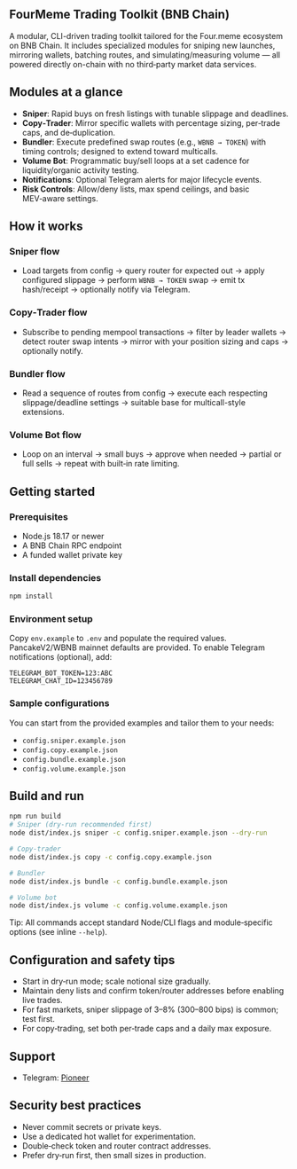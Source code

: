 ## FourMeme Trading Toolkit (BNB Chain)

A modular, CLI-driven trading toolkit tailored for the Four.meme ecosystem on BNB Chain. It includes specialized modules for sniping new launches, mirroring wallets, batching routes, and simulating/measuring volume — all powered directly on-chain with no third‑party market data services.

## Modules at a glance
- **Sniper**: Rapid buys on fresh listings with tunable slippage and deadlines.
- **Copy‑Trader**: Mirror specific wallets with percentage sizing, per‑trade caps, and de‑duplication.
- **Bundler**: Execute predefined swap routes (e.g., `WBNB → TOKEN`) with timing controls; designed to extend toward multicalls.
- **Volume Bot**: Programmatic buy/sell loops at a set cadence for liquidity/organic activity testing.
- **Notifications**: Optional Telegram alerts for major lifecycle events.
- **Risk Controls**: Allow/deny lists, max spend ceilings, and basic MEV‑aware settings.

## How it works

### Sniper flow
- Load targets from config → query router for expected out → apply configured slippage → perform `WBNB → TOKEN` swap → emit tx hash/receipt → optionally notify via Telegram.

### Copy‑Trader flow
- Subscribe to pending mempool transactions → filter by leader wallets → detect router swap intents → mirror with your position sizing and caps → optionally notify.

### Bundler flow
- Read a sequence of routes from config → execute each respecting slippage/deadline settings → suitable base for multicall-style extensions.

### Volume Bot flow
- Loop on an interval → small buys → approve when needed → partial or full sells → repeat with built‑in rate limiting.

## Getting started

### Prerequisites
- Node.js 18.17 or newer
- A BNB Chain RPC endpoint
- A funded wallet private key

### Install dependencies
```bash
npm install
```

### Environment setup
Copy `env.example` to `.env` and populate the required values. PancakeV2/WBNB mainnet defaults are provided. To enable Telegram notifications (optional), add:
```
TELEGRAM_BOT_TOKEN=123:ABC
TELEGRAM_CHAT_ID=123456789
```

### Sample configurations
You can start from the provided examples and tailor them to your needs:
- `config.sniper.example.json`
- `config.copy.example.json`
- `config.bundle.example.json`
- `config.volume.example.json`

## Build and run
```bash
npm run build
# Sniper (dry-run recommended first)
node dist/index.js sniper -c config.sniper.example.json --dry-run

# Copy-trader
node dist/index.js copy -c config.copy.example.json

# Bundler
node dist/index.js bundle -c config.bundle.example.json

# Volume bot
node dist/index.js volume -c config.volume.example.json
```

Tip: All commands accept standard Node/CLI flags and module‑specific options (see inline `--help`).

## Configuration and safety tips
- Start in dry‑run mode; scale notional size gradually.
- Maintain deny lists and confirm token/router addresses before enabling live trades.
- For fast markets, sniper slippage of 3–8% (300–800 bips) is common; test first.
- For copy‑trading, set both per‑trade caps and a daily max exposure.

## Support
- Telegram: [Pioneer](t.me/@hi_3333)

## Security best practices
- Never commit secrets or private keys.
- Use a dedicated hot wallet for experimentation.
- Double‑check token and router contract addresses.
- Prefer dry‑run first, then small sizes in production.
